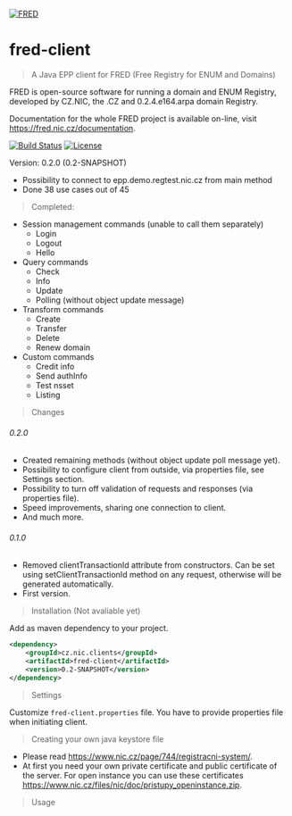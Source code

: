 [![FRED](https://fred.nic.cz/documentation/html/_static/fred-logo.png)](https://fred.nic.cz)
# fred-client 
> A Java EPP client for FRED (Free Registry for ENUM and Domains)

FRED is open-source software for running a domain and ENUM Registry, developed by CZ.NIC, the .CZ and 0.2.4.e164.arpa domain Registry.

Documentation for the whole FRED project is available on-line, visit https://fred.nic.cz/documentation.

[![Build Status](https://travis-ci.com/novotnyradek/fred-client.svg?branch=master)](https://travis-ci.com/novotnyradek/fred-client)
[![License](https://img.shields.io/badge/license-Apache%202-blue.svg)](https://raw.githubusercontent.com/novotnyradek/fred-client/master/LICENSE)

Version: 0.2.0 (0.2-SNAPSHOT)
* Possibility to connect to epp.demo.regtest.nic.cz from main method
* Done 38 use cases out of 45
> Completed:
* Session management commands (unable to call them separately)
    * Login
    * Logout
    * Hello
* Query commands
    * Check
    * Info
    * Update
    * Polling (without object update message)
* Transform commands
    * Create
    * Transfer
    * Delete
    * Renew domain
* Custom commands
    * Credit info
    * Send authInfo
    * Test nsset
    * Listing
    
> Changes
###### 0.2.0
* Created remaining methods (without object update poll message yet).
* Possibility to configure client from outside, via properties file, see Settings section.
* Possibility to turn off validation of requests and responses (via properties file).
* Speed improvements, sharing one connection to client.
* And much more.
###### 0.1.0
* Removed clientTransactionId attribute from constructors. Can be set using setClientTransactionId method on any request, otherwise will be generated automatically.
* First version.

> Installation (Not avaliable yet)

Add as maven dependency to your project.

```xml
<dependency>
    <groupId>cz.nic.clients</groupId>
    <artifactId>fred-client</artifactId>
    <version>0.2-SNAPSHOT</version>
</dependency>
```

> Settings

Customize `fred-client.properties` file. You have to provide properties file when initiating client.

> Creating your own java keystore file
* Please read https://www.nic.cz/page/744/registracni-system/.
* At first you need your own private certificate and public certificate of the server. For open instance you can use these certificates https://www.nic.cz/files/nic/doc/pristupy_openinstance.zip.

> Usage


